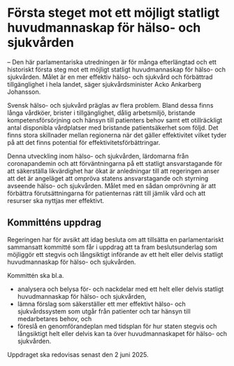 # Första steget mot ett möjligt statligt huvudmannaskap för hälso- och sjukvården

– Den här parlamentariska utredningen är för många efterlängtad och ett historiskt första steg mot ett möjligt statligt huvudmannaskap för hälso- och sjukvården. Målet är en mer effektiv hälso- och sjukvård och förbättrad tillgänglighet i hela landet, säger sjukvårdsminister Acko Ankarberg Johansson.

Svensk hälso- och sjukvård präglas av flera problem. Bland dessa finns långa vårdköer, brister i tillgänglighet, dålig arbetsmiljö, bristande kompetensförsörjning och hänsyn till patienters behov samt ett otillräckligt antal disponibla vårdplatser med bristande patientsäkerhet som följd. Det finns stora skillnader mellan regionerna när det gäller effektivitet vilket tyder på att det finns potential för effektivitetsförbättringar.

Denna utveckling inom hälso- och sjukvården, lärdomarna från coronapandemin och att förväntningarna på ett statligt ansvarstagande för att säkerställa likvärdighet har ökat är anledningar till att regeringen anser att det är angeläget att ompröva statens ansvarstagande och styrning avseende hälso- och sjukvården. Målet med en sådan omprövning är att förbättra förutsättningarna för patienternas rätt till jämlik vård och att resurser ska nyttjas mer effektivt.

## Kommitténs uppdrag

Regeringen har för avsikt att idag besluta om att tillsätta en parlamentariskt sammansatt kommitté som får i uppdrag att ta fram beslutsunderlag som möjliggör ett stegvis och långsiktigt införande av ett helt eller delvis statligt huvudmannaskap för hälso- och sjukvården.

Kommittén ska bl.a.

* analysera och belysa för- och nackdelar med ett helt eller delvis statligt huvudmannaskap för hälso- och sjukvården,
* lämna förslag som säkerställer ett mer effektivt hälso- och sjukvårdssystem som utgår från patienter och tar hänsyn till medarbetares behov, och
* föreslå en genomförandeplan med tidsplan för hur staten stegvis och långsiktigt helt eller delvis kan ta över huvudmannaskapet för hälso- och sjukvården.

Uppdraget ska redovisas senast den 2 juni 2025.
